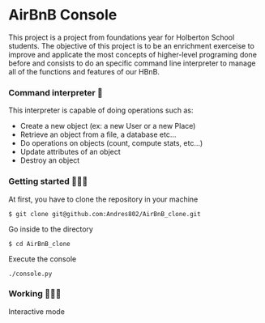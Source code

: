 # AirBnB Console

This project is a project from foundations year for Holberton School students. The objective of this project is to be an enrichment exerceise to 
improve and applicate the most concepts of higher-level programing done before and consists to do an specific command line interpreter to manage all 
of the functions and features of our HBnB.

### Command interpreter 🧐

This interpreter is capable of doing operations such as:

- Create a new object (ex: a new User or a new Place)
- Retrieve an object from a file, a database etc…
- Do operations on objects (count, compute stats, etc…)
- Update attributes of an object
- Destroy an object

### Getting started 👩🏽‍💻

At first, you have to clone the repository in your machine

```
$ git clone git@github.com:Andres802/AirBnB_clone.git
```

Go inside to the directory
``` 
$ cd AirBnB_clone
```
Execute the console
```
./console.py
```

### Working 👩🏽‍🔧

Interactive mode

